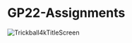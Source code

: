 # GP22-Assignments
 
![Trickball4kTitleScreen](https://user-images.githubusercontent.com/89469945/197812891-83ef1594-a69b-4819-8e3c-559ef9eb005c.png)

